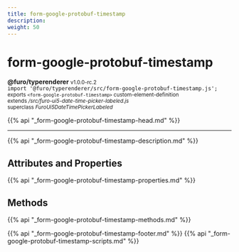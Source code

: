 ```yaml
---
title: form-google-protobuf-timestamp
description: 
weight: 50
---
```


# form-google-protobuf-timestamp
**@furo/typerenderer** <small>v1.0.0-rc.2</small>
<br>`import '@furo/typerenderer/src/form-google-protobuf-timestamp.js';`<small>
<br>exports `<form-google-protobuf-timestamp>` custom-element-definition
<br>extends */src/furo-ui5-date-time-picker-labeled.js*
<br>superclass *FuroUi5DateTimePickerLabeled*</small>

{{% api "_form-google-protobuf-timestamp-head.md" %}}

****



{{% api "_form-google-protobuf-timestamp-description.md" %}}


## Attributes and Properties
{{% api "_form-google-protobuf-timestamp-properties.md" %}}



## Methods
{{% api "_form-google-protobuf-timestamp-methods.md" %}}





{{% api "_form-google-protobuf-timestamp-footer.md" %}}
{{% api "_form-google-protobuf-timestamp-scripts.md" %}}
